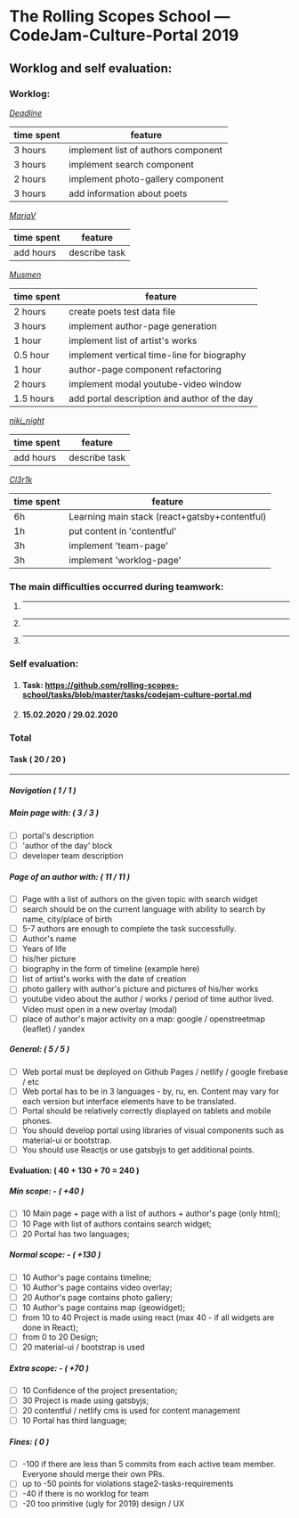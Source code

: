 
# The Rolling Scopes School — CodeJam-Culture-Portal 2019

## Worklog and self evaluation:

### Worklog:

_[Deadline](https://github.com/deadline2020)_

| time spent | feature                                       |
| ---------- | --------------------------------------------- |
|   3 hours  | implement list of authors component           |
|   3 hours  | implement search component                    |
|   2 hours  | implement photo-gallery component             |
|   3 hours  | add information about poets                   |


_[MariaV](https://github.com/)_

| time spent | feature                                       |
| ---------- | --------------------------------------------- |
| add hours  | describe task                                 |


_[Musmen](https://github.com/musmen)_

| time spent | feature                                       |
| ---------- | --------------------------------------------- |
|   2 hours  | create poets test data file                   |
|   3 hours  | implement author-page generation              |
|   1 hour   | implement list of artist's works              |
|  0.5 hour  | implement vertical time-line for biography    |
|   1 hour   | author-page component refactoring             |
|   2 hours  | implement modal youtube-video window          |
|  1.5 hours | add portal description and author of the day  |


_[niki_night](https://github.com/ViktoriyaVorozhun)_

| time spent | feature                                       |
| ---------- | --------------------------------------------- |
| add hours  | describe task                                 |


_[Cl3r1k](https://github.com/cl3r1k)_

| time spent | feature                                       |
| ---------- | --------------------------------------------- |
| 6h         | Learning main stack (react+gatsby+contentful) |
| 1h         | put content in 'contentful'                   |
| 3h         | implement 'team-page'                         |
| 3h         | implement 'worklog-page'                      |

### The main difficulties occurred during teamwork:
1. ---
2. ---
3. ---


### Self evaluation:

1. #### Task: https://github.com/rolling-scopes-school/tasks/blob/master/tasks/codejam-culture-portal.md
2. #### 15.02.2020 / 29.02.2020

### Total

#### Task ( 20 / 20 )

---

##### Navigation ( 1 / 1 )

##### Main page with: ( 3 / 3 )

- [ ] portal's description
- [ ] 'author of the day' block
- [ ] developer team description

##### Page of an author with: ( 11 / 11 )

- [ ] Page with a list of authors on the given topic with search widget
- [ ] search should be on the current language with ability to search by name, city/place of birth
- [ ] 5-7 authors are enough to complete the task successfully.
- [ ] Author's name
- [ ] Years of life
- [ ] his/her picture
- [ ] biography in the form of timeline (example here)
- [ ] list of artist's works with the date of creation
- [ ] photo gallery with author's picture and pictures of his/her works
- [ ] youtube video about the author / works / period of time author lived. Video must open in a new overlay (modal)
- [ ] place of author's major activity on a map: google / openstreetmap (leaflet) / yandex

##### General: ( 5 / 5 )

- [ ] Web portal must be deployed on Github Pages / netlify / google firebase / etc
- [ ] Web portal has to be in 3 languages - by, ru, en. Content may vary for each version but interface elements have to be translated.
- [ ] Portal should be relatively correctly displayed on tablets and mobile phones.
- [ ] You should develop portal using libraries of visual components such as material-ui or bootstrap.
- [ ] You should use Reactjs or use gatsbyjs to get additional points.

#### Evaluation: ( 40 + 130 + 70 = 240 )

##### Min scope: - ( +40 )

- [ ] 10 Main page + page with a list of authors + author's page (only html);
- [ ] 10 Page with list of authors contains search widget;
- [ ] 20 Portal has two languages;

##### Normal scope: - ( +130 )

- [ ] 10 Author's page contains timeline;
- [ ] 10 Author's page contains video overlay;
- [ ] 20 Author's page contains photo gallery;
- [ ] 10 Author's page contains map (geowidget);
- [ ] from 10 to 40 Project is made using react (max 40 - if all widgets are done in React);
- [ ] from 0 to 20 Design;
- [ ] 20 material-ui / bootstrap is used

##### Extra scope: - ( +70 )

- [ ] 10 Confidence of the project presentation;
- [ ] 30 Project is made using gatsbyjs;
- [ ] 20 contentful / netlify cms is used for content management
- [ ] 10 Portal has third language;

##### Fines: ( 0 )

- [ ] -100 if there are less than 5 commits from each active team member. Everyone should merge their own PRs.
- [ ] up to -50 points for violations stage2-tasks-requirements
- [ ] -40 if there is no worklog for team
- [ ] -20 too primitive (ugly for 2019) design / UX
